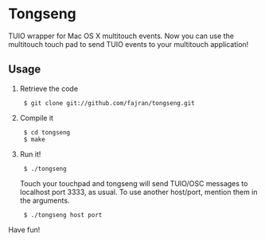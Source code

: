 Tongseng
========

TUIO wrapper for Mac OS X multitouch events. Now you can use the
multitouch touch pad to send TUIO events to your multitouch
application!


Usage
-----

1. Retrieve the code

        $ git clone git://github.com/fajran/tongseng.git

2. Compile it

        $ cd tongseng
        $ make

3. Run it!

        $ ./tongseng
   
   Touch your touchpad and tongseng will send TUIO/OSC messages to localhost
   port 3333, as usual. To use another host/port, mention them in the
   arguments.
   
        $ ./tongseng host port

Have fun!

